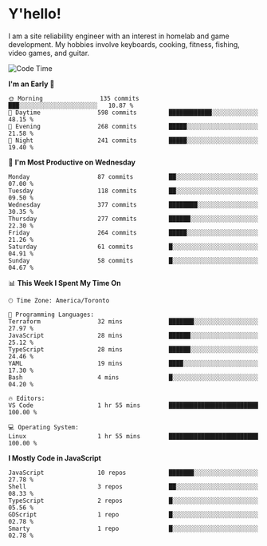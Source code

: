 # Y'hello!
I am a site reliability engineer with an interest in homelab and game development.
My hobbies involve keyboards, cooking, fitness, fishing, video games, and guitar.

<!--START_SECTION:waka-->
![Code Time](http://img.shields.io/badge/Code%20Time-80%20hrs-blue)

**I'm an Early 🐤** 

```text
🌞 Morning                135 commits         ███░░░░░░░░░░░░░░░░░░░░░░   10.87 % 
🌆 Daytime                598 commits         ████████████░░░░░░░░░░░░░   48.15 % 
🌃 Evening                268 commits         █████░░░░░░░░░░░░░░░░░░░░   21.58 % 
🌙 Night                  241 commits         █████░░░░░░░░░░░░░░░░░░░░   19.40 % 
```
📅 **I'm Most Productive on Wednesday** 

```text
Monday                   87 commits          ██░░░░░░░░░░░░░░░░░░░░░░░   07.00 % 
Tuesday                  118 commits         ██░░░░░░░░░░░░░░░░░░░░░░░   09.50 % 
Wednesday                377 commits         ████████░░░░░░░░░░░░░░░░░   30.35 % 
Thursday                 277 commits         ██████░░░░░░░░░░░░░░░░░░░   22.30 % 
Friday                   264 commits         █████░░░░░░░░░░░░░░░░░░░░   21.26 % 
Saturday                 61 commits          █░░░░░░░░░░░░░░░░░░░░░░░░   04.91 % 
Sunday                   58 commits          █░░░░░░░░░░░░░░░░░░░░░░░░   04.67 % 
```


📊 **This Week I Spent My Time On** 

```text
🕑︎ Time Zone: America/Toronto

💬 Programming Languages: 
Terraform                32 mins             ███████░░░░░░░░░░░░░░░░░░   27.97 % 
JavaScript               28 mins             ██████░░░░░░░░░░░░░░░░░░░   25.12 % 
TypeScript               28 mins             ██████░░░░░░░░░░░░░░░░░░░   24.46 % 
YAML                     19 mins             ████░░░░░░░░░░░░░░░░░░░░░   17.30 % 
Bash                     4 mins              █░░░░░░░░░░░░░░░░░░░░░░░░   04.20 % 

🔥 Editors: 
VS Code                  1 hr 55 mins        █████████████████████████   100.00 % 

💻 Operating System: 
Linux                    1 hr 55 mins        █████████████████████████   100.00 % 
```

**I Mostly Code in JavaScript** 

```text
JavaScript               10 repos            ███████░░░░░░░░░░░░░░░░░░   27.78 % 
Shell                    3 repos             ██░░░░░░░░░░░░░░░░░░░░░░░   08.33 % 
TypeScript               2 repos             █░░░░░░░░░░░░░░░░░░░░░░░░   05.56 % 
GDScript                 1 repo              █░░░░░░░░░░░░░░░░░░░░░░░░   02.78 % 
Smarty                   1 repo              █░░░░░░░░░░░░░░░░░░░░░░░░   02.78 % 
```




<!--END_SECTION:waka-->
